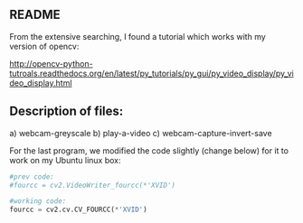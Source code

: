## README

From the extensive searching, I found a tutorial which works with my version of opencv:

http://opencv-python-tutroals.readthedocs.org/en/latest/py_tutorials/py_gui/py_video_display/py_video_display.html


## Description of files:

a) webcam-greyscale
b) play-a-video
c) webcam-capture-invert-save


For the last program, we modified the code slightly (change below) for it to work on my Ubuntu linux box:

```python
#prev code: 
#fourcc = cv2.VideoWriter_fourcc(*'XVID')

#working code:
fourcc = cv2.cv.CV_FOURCC(*'XVID')
```



